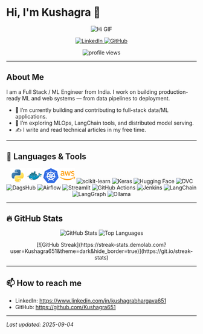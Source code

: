 <!-- README.md for GitHub profile -->
# Hi, I'm Kushagra 👋
<div align="center">
  <!-- Header GIF -->
  <img src="https://media.giphy.com/media/M9gbBd9nbDrOTu1Mqx/giphy.gif" width="120" alt="Hi GIF"/>

  <!-- Social badges (LinkedIn + GitHub) -->
  <p>
    <a href="https://www.linkedin.com/in/kushagrabhargava651" target="_blank" rel="noopener">
      <img src="https://img.shields.io/badge/LinkedIn-0A66C2?style=for-the-badge&logo=linkedin&logoColor=white" alt="LinkedIn"/>
    </a>
    <a href="https://github.com/Kushagra651" target="_blank" rel="noopener">
      <img src="https://img.shields.io/badge/GitHub-181717?style=for-the-badge&logo=github&logoColor=white" alt="GitHub"/>
    </a>
  </p>

  <!-- Profile views -->
  <p>
    <img src="https://komarev.com/ghpvc/?username=Kushagra651&style=flat-square&color=blue" alt="profile views"/>
  </p>
</div>

---

## About Me
I am a Full Stack / ML Engineer from India. I work on building production-ready ML and web systems — from data pipelines to deployment.

- 🔭 I’m currently building and contributing to full-stack data/ML applications.
- 🌱 I’m exploring MLOps, LangChain tools, and distributed model serving.
- ✍️ I write and read technical articles in my free time.

---

## 🔧 Languages & Tools

<!-- centre-aligned icons: we use raw devicon for many icons + shields for some brand badges -->
<div align="center">

<!-- Devicon raw svg examples -->
<img src="https://raw.githubusercontent.com/devicons/devicon/master/icons/python/python-original.svg" title="Python" alt="Python" width="40" height="40"/>
<img src="https://raw.githubusercontent.com/devicons/devicon/master/icons/docker/docker-original.svg" title="Docker" alt="Docker" width="40" height="40"/>
<img src="https://raw.githubusercontent.com/devicons/devicon/master/icons/kubernetes/kubernetes-plain.svg" title="Kubernetes" alt="Kubernetes" width="40" height="40"/>
<img src="https://raw.githubusercontent.com/devicons/devicon/master/icons/amazonwebservices/amazonwebservices-plain-wordmark.svg" title="AWS" alt="AWS" width="40" height="40"/>

<!-- Machine Learning / Data tools (official logos where available) -->
<img src="https://upload.wikimedia.org/wikipedia/commons/0/05/Scikit_learn_logo_small.svg" title="scikit-learn" alt="scikit-learn" width="40" height="40"/>
<img src="https://upload.wikimedia.org/wikipedia/commons/a/ae/Keras_logo.svg" title="Keras" alt="Keras" width="40" height="40"/>
<img src="https://huggingface.co/front/assets/huggingface_logo-noborder.svg" title="HuggingFace" alt="Hugging Face" width="40" height="40"/>

<!-- MLOps / Workflow / Code infra: use shields for some logos that vary -->
<img src="https://img.shields.io/badge/DVC-0192C9?style=for-the-badge&logo=dvc&logoColor=white" alt="DVC"/>
<img src="https://img.shields.io/badge/Dagshub-000?style=for-the-badge&logo=dagshub&logoColor=white" alt="DagsHub"/>
<img src="https://img.shields.io/badge/Airflow-017CEE?style=for-the-badge&logo=apache-airflow&logoColor=white" alt="Airflow"/>
<img src="https://img.shields.io/badge/Streamlit-FF4B4B?style=for-the-badge&logo=streamlit&logoColor=white" alt="Streamlit"/>

<!-- CI/CD / Automation -->
<img src="https://img.shields.io/badge/GitHub_Actions-2088FF?style=for-the-badge&logo=github-actions&logoColor=white" alt="GitHub Actions"/>
<img src="https://img.shields.io/badge/Jenkins-D24939?style=for-the-badge&logo=jenkins&logoColor=white" alt="Jenkins"/>

<!-- LangChain / Graph tools / Local inference -->
<img src="https://img.shields.io/badge/LangChain-000?style=for-the-badge&logo=langchain" alt="LangChain"/>
<img src="https://img.shields.io/badge/LangGraph-000?style=for-the-badge" alt="LangGraph"/>
<img src="https://img.shields.io/badge/Ollama-000?style=for-the-badge" alt="Ollama"/>

</div>

---

## 🔥 GitHub Stats

<div align="center">
  <!-- Replace 'Kushagra651' in each URL -->
  <img src="https://github-readme-stats.vercel.app/api?username=Kushagra651&show_icons=true&theme=default" alt="GitHub Stats" width="400"/>
  <img src="https://github-readme-stats.vercel.app/api/top-langs/?username=Kushagra651&layout=compact" alt="Top Languages" width="260"/>
  <!-- Streak (uses the demo endpoint — if it fails, see Troubleshooting below) -->
  <p>
    [![GitHub Streak](https://streak-stats.demolab.com?user=Kushagra651&theme=dark&hide_border=true)](https://git.io/streak-stats)
  </p>
</div>

---

## 📫 How to reach me
- LinkedIn: https://www.linkedin.com/in/kushagrabhargava651  
- GitHub: https://github.com/Kushagra651

---

_Last updated: <!-- optionally: --> 2025-09-04_

